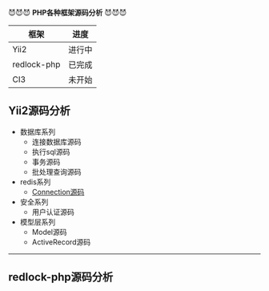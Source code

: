 
:smiling_imp::smiling_imp::smiling_imp:
**PHP各种框架源码分析** 
:smiling_imp::smiling_imp::smiling_imp: 


|框架|进度|
|---|---
|Yii2|进行中
|redlock-php|已完成
|CI3|未开始


## Yii2源码分析
* 数据库系列
  * 连接数据库源码
  * 执行sql源码
  * 事务源码
  * 批处理查询源码
* redis系列
  * [Connection源码](/yii2/%5Bredis%5DConnection源码.md)
* 安全系列
  * 用户认证源码
* 模型层系列
  * Model源码
  * ActiveRecord源码
****
## redlock-php源码分析
